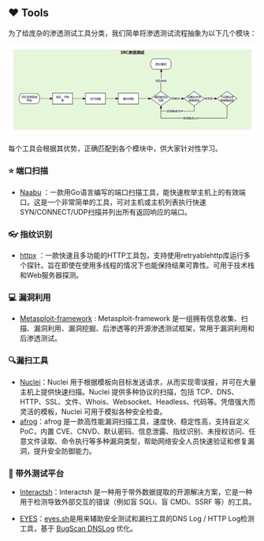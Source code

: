 ## :heart: Tools

为了给庞杂的渗透测试工具分类，我们简单将渗透测试流程抽象为以下几个模块：

![](../img/FlowChart.png)

每个工具会根据其优势，正确匹配到各个模块中，供大家针对性学习。

### :star: 端口扫描

- [Naabu](https://github.com/projectdiscovery/naabu) ：一款用Go语言编写的端口扫描工具，能快速枚举主机上的有效端口。这是一个非常简单的工具，可对主机或主机列表执行快速SYN/CONNECT/UDP扫描并列出所有返回响应的端口。

### :eyeglasses:  指纹识别

- [httpx](https://github.com/projectdiscovery/httpx) ：一款快速且多功能的HTTP工具包，支持使用retryablehttp库运行多个探针。旨在即使在使用多线程的情况下也能保持结果可靠性。可用于技术栈和Web服务器探测。

### :computer: 漏洞利用

- [Metasploit-framework](https://github.com/rapid7/metasploit-framework) : Metasploit-framework 是一组拥有信息收集、扫描、漏洞利用、漏洞挖掘、后渗透等的开源渗透测试框架，常用于漏洞利用和后渗透测试。

### :mag: ​漏扫工具

- [Nuclei](https://github.com/projectdiscovery/nuclei)：Nuclei 用于根据模板向目标发送请求，从而实现零误报，并可在大量主机上提供快速扫描。Nuclei 提供多种协议的扫描，包括 TCP、DNS、HTTP、SSL、文件、Whois、Websocket、Headless、代码等。凭借强大而灵活的模板，Nuclei 可用于模拟各种安全检查。
- [afrog](https://github.com/zan8in/afrog)：afrog 是一款高性能漏洞扫描工具，速度快、稳定性高，支持自定义 PoC，内置 CVE、CNVD、默认密码、信息泄露、指纹识别、未授权访问、任意文件读取、命令执行等多种漏洞类型，帮助网络安全人员快速验证和修复漏洞，提升安全防御能力。

### :dizzy: 带外测试平台

- [Interactsh](https://app.interactsh.com/)：Interactsh 是一种用于带外数据提取的开源解决方案，它是一种用于检测导致外部交互的错误（例如盲 SQLi、盲 CMDi、SSRF 等）的工具。

- [EYES](https://github.com/lijiejie/eyes.sh)：[eyes.sh](http://eyes.sh/)是用来辅助安全测试和漏扫工具的DNS Log / HTTP Log检测工具，基于 [BugScan DNSLog](https://github.com/bugscanteam/dnslog/) 优化。
